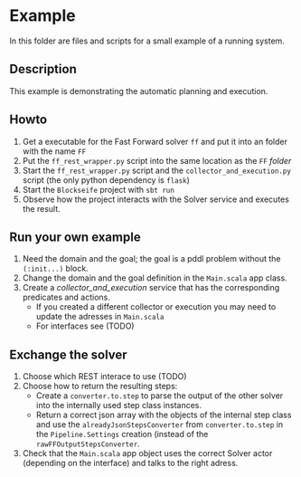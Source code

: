 # Example
In this folder are files and scripts for a small example of a running system.

## Description
This example is demonstrating the automatic planning and execution.

## Howto
1. Get a executable for the Fast Forward solver `ff` and put it into an folder 
   with the name `FF`
2. Put the `ff_rest_wrapper.py` script into the same location as the `FF` *folder* 
3. Start the `ff_rest_wrapper.py` script and the `collector_and_execution.py` 
   script (the only python dependency is `flask`)
4. Start the `Blockseife` project with `sbt run`
5. Observe how the project interacts with the Solver service and executes the 
   result.

## Run your own example
1. Need the domain and the goal; the goal is a pddl problem without the 
   `(:init...)` block.
2. Change the domain and the goal definition in the `Main.scala` app class.
3. Create a *collector_and_execution* service that has the corresponding 
   predicates and actions.
    - If you created a different collector or execution you may need to update 
      the adresses in `Main.scala`
    - For interfaces see (TODO)

## Exchange the solver
1. Choose which REST interace to use (TODO) 
2. Choose how to return the resulting steps:
    - Create a `converter.to.step` to parse the output of the other solver into 
      the internally used step class instances.
    - Return a correct json array with the objects of the internal step class 
      and use the `alreadyJsonStepsConverter` from `converter.to.step` in the 
      `Pipeline.Settings` creation (instead of the `rawFFOutputStepsConverter`.
3. Check that the `Main.scala` app object uses the correct Solver actor 
   (depending on the interface) and talks to the right adress.

